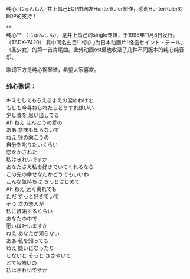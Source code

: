 

纯心-じゅんしん-井上昌己EOP由网友HunterRuler制作，感谢HunterRuler对EOP的支持！

**  
纯心** （じゅんしん），是井上昌己的single专辑，于1995年11月8日发行。（TADX-7420） 其中同名曲目｢ _纯心_
｣为日本动画片｢怪盗セイント・テール｣（圣少女）的第一首片尾曲。此外动画ost里也收录了几种不同版本的纯心纯音乐。

  
歌词下方是纯心钢琴谱，希望大家喜欢。

### 纯心歌词：

キスをしてもらえるまえの涙のわけを  
もしも今寻ねられたらどうすればいい  
少し昔を 思い出してる  
Ah ねえ ほんとうの爱の  
ああ 意味も知らないで  
ねえ 镜の向こうの  
自分を叱りたいくらい  
恋をかさねた  
私はきれいですか  
あなたさえ私を好きでいてくれるなら  
この先の幸せなんかどうでもいいわ  
こんな気持ちは きっとはじめて  
Ah ねえ 远く离れても  
ただ ずっと好きでいて  
そう 次の恋人が  
私に嫉妬するくらい  
あなたの中で  
愿いは叶いますか  
ねえ あなたが知らない  
ああ 私を知っても  
ねえ 嫌いになったり  
しないと そっと ささやいて  
とても怖いの  
私はきれいですか

